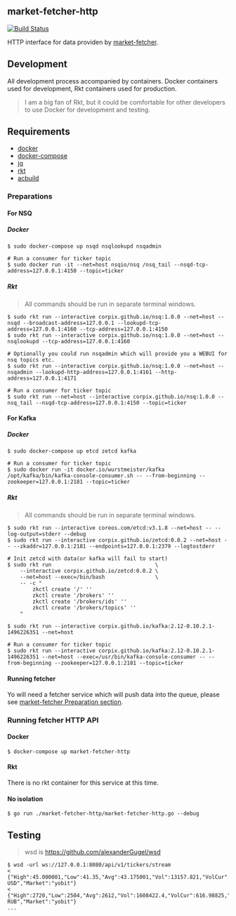 market-fetcher-http
---------

[![Build Status](https://travis-ci.org/cryptounicorns/market-fetcher-http.svg?branch=master)](https://travis-ci.org/cryptounicorns/market-fetcher-http)

HTTP interface for data providen by [market-fetcher](https://github.com/corpix/market-fetcher).

## Development

All development process accompanied by containers. Docker containers used for development, Rkt containers used for production.

> I am a big fan of Rkt, but it could be comfortable for other developers to use Docker for development and testing.

## Requirements

- [docker](https://github.com/moby/moby)
- [docker-compose](https://github.com/docker/compose)
- [jq](https://github.com/stedolan/jq)
- [rkt](https://github.com/coreos/rkt)
- [acbuild](https://github.com/containers/build)


### Preparations

#### For NSQ

##### Docker

``` console
$ sudo docker-compose up nsqd nsqlookupd nsqadmin

# Run a consumer for ticker topic
$ sudo docker run -it --net=host nsqio/nsq /nsq_tail --nsqd-tcp-address=127.0.0.1:4150 --topic=ticker
```

##### Rkt

> All commands should be run in separate terminal windows.

``` console
$ sudo rkt run --interactive corpix.github.io/nsq:1.0.0 --net=host -- nsqd --broadcast-address=127.0.0.1 --lookupd-tcp-address=127.0.0.1:4160 --tcp-address=127.0.0.1:4150
$ sudo rkt run --interactive corpix.github.io/nsq:1.0.0 --net=host -- nsqlookupd --tcp-address=127.0.0.1:4160

# Optionally you could run nsqadmin which will provide you a WEBUI for nsq topics etc.
$ sudo rkt run --interactive corpix.github.io/nsq:1.0.0 --net=host -- nsqadmin --lookupd-http-address=127.0.0.1:4161 --http-address=127.0.0.1:4171

# Run a consumer for ticker topic
$ sudo rkt run --net=host --interactive corpix.github.io/nsq:1.0.0 -- nsq_tail --nsqd-tcp-address=127.0.0.1:4150 --topic=ticker

```

#### For Kafka

##### Docker

``` console
$ sudo docker-compose up etcd zetcd kafka

# Run a consumer for ticker topic
$ sudo docker run -it docker.io/wurstmeister/kafka /opt/kafka/bin/kafka-console-consumer.sh -- --from-beginning --zookeeper=127.0.0.1:2181 --topic=ticker
```

##### Rkt

> All commands should be run in separate terminal windows.

``` console
$ sudo rkt run --interactive coreos.com/etcd:v3.1.8 --net=host -- --log-output=stderr --debug
$ sudo rkt run --interactive corpix.github.io/zetcd:0.0.2 --net=host -- --zkaddr=127.0.0.1:2181 --endpoints=127.0.0.1:2379 --logtostderr

# Init zetcd with data(or kafka will fail to start)
$ sudo rkt run                                 \
    --interactive corpix.github.io/zetcd:0.0.2 \
    --net=host --exec=/bin/bash                \
    -- -c "
        zkctl create '/' ''
        zkctl create '/brokers' ''
        zkctl create '/brokers/ids' ''
        zkctl create '/brokers/topics' ''
    "

$ sudo rkt run --interactive corpix.github.io/kafka:2.12-0.10.2.1-1496226351 --net=host

# Run a consumer for ticker topic
$ sudo rkt run --interactive corpix.github.io/kafka:2.12-0.10.2.1-1496226351 --net=host --exec=/usr/bin/kafka-console-consumer -- --from-beginning --zookeeper=127.0.0.1:2181 --topic=ticker
```

#### Running fetcher

Yo will need a fetcher service which will push data into the queue, please see [market-fetcher Preparation section](https://github.com/cryptounicorns/market-fetcher#preparations).

### Running fetcher HTTP API

#### Docker

``` console
$ docker-compose up market-fetcher-http
```

#### Rkt

There is no rkt container for this service at this time.

#### No isolation

``` console
$ go run ./market-fetcher-http/market-fetcher-http.go --debug
```

## Testing

> wsd is https://github.com/alexanderGugel/wsd

``` console
$ wsd -url ws://127.0.0.1:8080/api/v1/tickers/stream
< {"High":45.000001,"Low":41.35,"Avg":43.175001,"Vol":13157.821,"VolCur":302.6894,"Last":44.7,"Buy":44.749501,"Sell":44.978,"Timestamp":1501939951,"CurrencyPair":"LTC-USD","Market":"yobit"}
< {"High":2720,"Low":2504,"Avg":2612,"Vol":1608422.4,"VolCur":616.98825,"Last":2720,"Buy":2670,"Sell":2720,"Timestamp":1501939978,"CurrencyPair":"LTC-RUB","Market":"yobit"}
...
```
